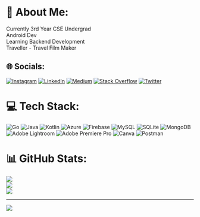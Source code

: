 # 💫 About Me:
Currently 3rd Year CSE Undergrad<br>Android Dev<br>Learning Backend Development<br>Traveller - Travel Film Maker


## 🌐 Socials:
[![Instagram](https://img.shields.io/badge/Instagram-%23E4405F.svg?logo=Instagram&logoColor=white)](https://instagram.com/shubhamtripz) [![LinkedIn](https://img.shields.io/badge/LinkedIn-%230077B5.svg?logo=linkedin&logoColor=white)](https://linkedin.com/in/shubhamtripz) [![Medium](https://img.shields.io/badge/Medium-12100E?logo=medium&logoColor=white)](https://medium.com/@shubhamtripz) [![Stack Overflow](https://img.shields.io/badge/-Stackoverflow-FE7A16?logo=stack-overflow&logoColor=white)](https://stackoverflow.com/users/21427937) [![Twitter](https://img.shields.io/badge/Twitter-%231DA1F2.svg?logo=Twitter&logoColor=white)](https://twitter.com/shubhamtripz) 

# 💻 Tech Stack:
![Go](https://img.shields.io/badge/go-%2300ADD8.svg?style=flat-square&logo=go&logoColor=white) ![Java](https://img.shields.io/badge/java-%23ED8B00.svg?style=flat-square&logo=openjdk&logoColor=white) ![Kotlin](https://img.shields.io/badge/kotlin-%237F52FF.svg?style=flat-square&logo=kotlin&logoColor=white) ![Azure](https://img.shields.io/badge/azure-%230072C6.svg?style=flat-square&logo=microsoftazure&logoColor=white) ![Firebase](https://img.shields.io/badge/Firebase-039BE5?style=flat-square&logo=Firebase&logoColor=white) ![MySQL](https://img.shields.io/badge/mysql-%2300000f.svg?style=flat-square&logo=mysql&logoColor=white) ![SQLite](https://img.shields.io/badge/sqlite-%2307405e.svg?style=flat-square&logo=sqlite&logoColor=white) ![MongoDB](https://img.shields.io/badge/MongoDB-%234ea94b.svg?style=flat-square&logo=mongodb&logoColor=white) ![Adobe Lightroom](https://img.shields.io/badge/Adobe%20Lightroom-31A8FF.svg?style=flat-square&logo=Adobe%20Lightroom&logoColor=white) ![Adobe Premiere Pro](https://img.shields.io/badge/Adobe%20Premiere%20Pro-9999FF.svg?style=flat-square&logo=Adobe%20Premiere%20Pro&logoColor=white) ![Canva](https://img.shields.io/badge/Canva-%2300C4CC.svg?style=flat-square&logo=Canva&logoColor=white) ![Postman](https://img.shields.io/badge/Postman-FF6C37?style=flat-square&logo=postman&logoColor=white)
# 📊 GitHub Stats:
![](https://github-readme-stats.vercel.app/api?username=backpackerdeveloper&theme=dark&hide_border=false&include_all_commits=true&count_private=false)<br/>
![](https://github-readme-streak-stats.herokuapp.com/?user=backpackerdeveloper&theme=dark&hide_border=false)<br/>
![](https://github-readme-stats.vercel.app/api/top-langs/?username=backpackerdeveloper&theme=dark&hide_border=false&include_all_commits=true&count_private=false&layout=compact)

---
[![](https://visitcount.itsvg.in/api?id=backpackerdeveloper&icon=7&color=1)](https://visitcount.itsvg.in)

<!-- Proudly created with GPRM ( https://gprm.itsvg.in ) -->
